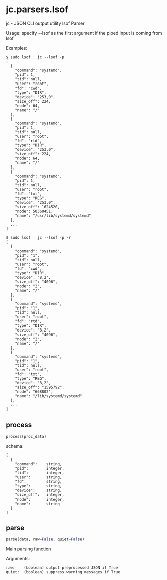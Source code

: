 # jc.parsers.lsof
jc - JSON CLI output utility lsof Parser

Usage:
    specify --lsof as the first argument if the piped input is coming from lsof

Examples:

    $ sudo lsof | jc --lsof -p
    [
      {
        "command": "systemd",
        "pid": 1,
        "tid": null,
        "user": "root",
        "fd": "cwd",
        "type": "DIR",
        "device": "253,0",
        "size_off": 224,
        "node": 64,
        "name": "/"
      },
      {
        "command": "systemd",
        "pid": 1,
        "tid": null,
        "user": "root",
        "fd": "rtd",
        "type": "DIR",
        "device": "253,0",
        "size_off": 224,
        "node": 64,
        "name": "/"
      },
      {
        "command": "systemd",
        "pid": 1,
        "tid": null,
        "user": "root",
        "fd": "txt",
        "type": "REG",
        "device": "253,0",
        "size_off": 1624520,
        "node": 50360451,
        "name": "/usr/lib/systemd/systemd"
      },
      ...
    ]

    $ sudo lsof | jc --lsof -p -r
    [
      {
        "command": "systemd",
        "pid": "1",
        "tid": null,
        "user": "root",
        "fd": "cwd",
        "type": "DIR",
        "device": "8,2",
        "size_off": "4096",
        "node": "2",
        "name": "/"
      },
      {
        "command": "systemd",
        "pid": "1",
        "tid": null,
        "user": "root",
        "fd": "rtd",
        "type": "DIR",
        "device": "8,2",
        "size_off": "4096",
        "node": "2",
        "name": "/"
      },
      {
        "command": "systemd",
        "pid": "1",
        "tid": null,
        "user": "root",
        "fd": "txt",
        "type": "REG",
        "device": "8,2",
        "size_off": "1595792",
        "node": "668802",
        "name": "/lib/systemd/systemd"
      },
      ...
    ]

## process
```python
process(proc_data)
```

schema:

    [
      {
        "command":    string,
        "pid":        integer,
        "tid":        integer,
        "user":       string,
        "fd":         string,
        "type":       string,
        "device":     string,
        "size_off":   integer,
        "node":       integer,
        "name":       string
      }
    ]

## parse
```python
parse(data, raw=False, quiet=False)
```

Main parsing function

Arguments:

    raw:    (boolean) output preprocessed JSON if True
    quiet:  (boolean) suppress warning messages if True

